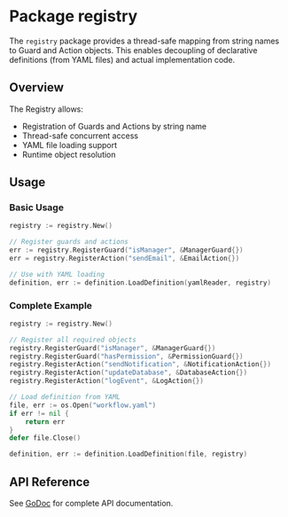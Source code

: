 # Package registry

The `registry` package provides a thread-safe mapping from string names to Guard and Action objects. This enables decoupling of declarative definitions (from YAML files) and actual implementation code.

## Overview

The Registry allows:
- Registration of Guards and Actions by string name
- Thread-safe concurrent access
- YAML file loading support
- Runtime object resolution

## Usage

### Basic Usage

```go
registry := registry.New()

// Register guards and actions
err := registry.RegisterGuard("isManager", &ManagerGuard{})
err = registry.RegisterAction("sendEmail", &EmailAction{})

// Use with YAML loading
definition, err := definition.LoadDefinition(yamlReader, registry)
```

### Complete Example

```go
registry := registry.New()

// Register all required objects
registry.RegisterGuard("isManager", &ManagerGuard{})
registry.RegisterGuard("hasPermission", &PermissionGuard{})
registry.RegisterAction("sendNotification", &NotificationAction{})
registry.RegisterAction("updateDatabase", &DatabaseAction{})
registry.RegisterAction("logEvent", &LogAction{})

// Load definition from YAML
file, err := os.Open("workflow.yaml")
if err != nil {
    return err
}
defer file.Close()

definition, err := definition.LoadDefinition(file, registry)
```

## API Reference

See [GoDoc](https://pkg.go.dev/github.com/dr-dobermann/gonfa/pkg/registry) for complete API documentation.
